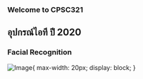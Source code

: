 ### Welcome to CPSC321
## อุปกรณ์ไอที ปี 2020
### Facial Recognition
![Image](https://github.com/warayutkhanka/CPSC321_63_1_HCI/blob/gh-pages/adminlte/Profile.png){ 
  max-width:  20px; 
  display: block;
}
